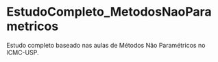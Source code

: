 # EstudoCompleto_MetodosNaoParametricos
Estudo completo baseado nas aulas de Métodos Não Paramétricos no ICMC-USP.
